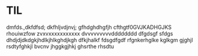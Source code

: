 # TIL
dmfds.,dkfdfsd;
dkfhljvdjnvj;
gfhdghdhgfjh
cfthgtf0GVJKADHGJKS
rhouiwzfow
zvxvxxxxxxxxxxx
dvvvvvvvvvdddddddd
dfgdsgf
sfdgs
dhdjdjdkdgkjhdlkjhlkghdjkgh
dfkjhalkf
fdsgdfgdf
rfgnkerhglke
kglkgm
gjghjl
rsdtyfghkjl
bvcnv
jhggkgjhkj
ghsrthe
rhsdtu
